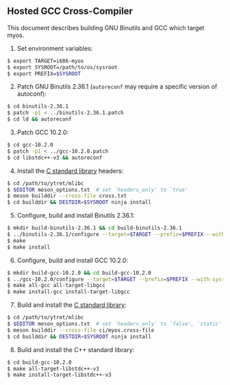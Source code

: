 ## Hosted GCC Cross-Compiler

This document describes building GNU Binutils and GCC which target myos.

1. Set environment variables:

```sh
$ export TARGET=i686-myos
$ export SYSROOT=/path/to/os/sysroot
$ export PREFIX=$SYSROOT
```

2. Patch GNU Binutils 2.36.1 (`autoreconf` may require a specific version of
autoconf):

```sh
$ cd binutils-2.36.1
$ patch -p1 < ../binutils-2.36.1.patch
$ cd ld && autoreconf
```

3. Patch GCC 10.2.0:

```sh
$ cd gcc-10.2.0
$ patch -p1 < ../gcc-10.2.0.patch
$ cd libstdc++-v3 && autoreconf
```

4. Install the [C standard library][ytret_mlibc] headers:

```sh
$ cd /path/to/ytret/mlibc
$ $EDITOR meson_options.txt  # set `headers_only' to `true'
$ meson builddir --cross-file cross.txt
$ cd builddir && DESTDIR=$SYSROOT ninja install
```

5. Configure, build and install Binutils 2.36.1:

```sh
$ mkdir build-binutils-2.36.1 && cd build-binutils-2.36.1
$ ../binutils-2.36.1/configure --target=$TARGET --prefix=$PREFIX --with-sysroot=$SYSROOT --disable-werror --enable-shared
$ make
$ make install
```

6. Configure, build and install GCC 10.2.0:

```sh
$ mkdir build-gcc-10.2.0 && cd build-gcc-10.2.0
$ ../gcc-10.2.0/configure --target=$TARGET --prefix=$PREFIX --with-sysroot=$SYSROOT --enable-languages=c,c++ --enable-shared
$ make all-gcc all-target-libgcc
$ make install-gcc install-target-libgcc
```

7. Build and install the [C standard library][ytret_mlibc]:

```sh
$ cd /path/to/ytret/mlibc
$ $EDITOR meson_options.txt  # set `headers_only` to `false', `static' to `true'
$ meson builddir --cross-file ci/myos.cross-file
$ cd builddir && DESTDIR=$SYSROOT ninja install
```

8. Build and install the C++ standard library:

```sh
$ cd build-gcc-10.2.0
$ make all-target-libstdc++-v3
$ make install-target-libstdc++-v3
```

[ytret_mlibc]: https://github.com/ytret/mlibc
